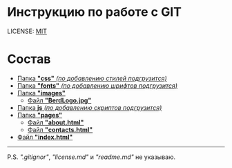 # Инструкцию по работе с GIT

LICENSE: [MIT](/license.md)

# **Состав**

- [Папка **"css"** _(по добавлению стилей подгрузится)_](/css)
- [Папка **"fonts"** _(по добавлению шрифтов подгрузится)_](/fonts)
- [Папка **"images"**](/images)
  - [Файл **"BerdLogo.jpg"**](/images/BerdLogo.jpg)
- [Папка **js** _(по добавлению скриптов подгрузится)_](/js)
- [Папка **"pages"**](/03_add.md)
  - [Файл **"about.html"**](/pages/about.html)
  - [Файл **"contacts.html"**](/pages/contacts.html)
- [Файл **"index.html"**](/04_commit.md)

---

P.S. _".gitignor"_, _"license.md"_ и _"readme.md"_ не указываю.
